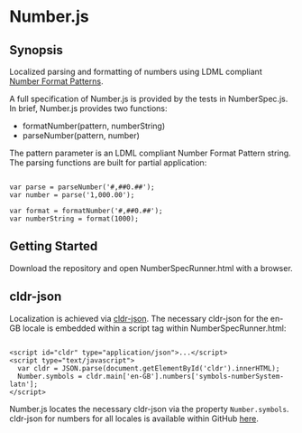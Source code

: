 <h1>Number.js</h1>
<h2>Synopsis</h1>
Localized parsing and formatting of numbers using LDML compliant <a href="http://unicode.org/reports/tr35/tr35-numbers.html#Number_Format_Patterns" target="_blank">Number Format Patterns</a>.
<p>A full specification of Number.js is provided by the tests in NumberSpec.js.  In brief, Number.js provides two functions:</p>

<ul>
<li>formatNumber(pattern, numberString)</li>
<li>parseNumber(pattern, number)</li>
</ul>
The pattern parameter is an LDML compliant Number Format Pattern string.  The parsing functions are built for partial application:

<pre><code>
var parse = parseNumber('#,##0.##');
var number = parse('1,000.00');

var format = formatNumber('#,##0.##');
var numberString = format(1000);
</code></pre>

<h2>Getting Started</h2>
Download the repository and open NumberSpecRunner.html with a browser.

<h2>cldr-json</h2>
Localization is achieved via <a href="https://github.com/unicode-cldr/cldr-json" target="_blank">cldr-json</a>.  The necessary cldr-json for the en-GB locale is embedded within a script tag within NumberSpecRunner.html:

<pre><code>
&lt;script id="cldr" type="application/json">...&lt;/script>
&lt;script type="text/javascript">
  var cldr = JSON.parse(document.getElementById('cldr').innerHTML);
  Number.symbols = cldr.main['en-GB'].numbers['symbols-numberSystem-latn'];
&lt;/script>
</code></pre>

Number.js locates the necessary cldr-json via the property <code>Number.symbols</code>.  cldr-json for numbers for all locales is available within GitHub <a href="https://github.com/unicode-cldr/cldr-numbers-full/tree/master/main" target="_blank">here</a>.
